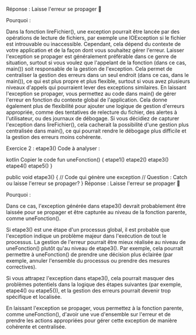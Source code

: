 Réponse : Laisse l'erreur se propager 📡

Pourquoi :

Dans la fonction lireFichier(), une exception pourrait être lancée par des opérations de lecture de fichiers, par exemple une IOException si le fichier est introuvable ou inaccessible. Cependant, cela dépend du contexte de votre application et de la façon dont vous souhaitez gérer l'erreur.
Laisser l'exception se propager est généralement préférable dans ce genre de situation, surtout si vous voulez que l'appelant de la fonction (dans ce cas, main()) soit responsable de la gestion de l'exception. Cela permet de centraliser la gestion des erreurs dans un seul endroit (dans ce cas, dans le main()), ce qui est plus propre et plus flexible, surtout si vous avez plusieurs niveaux d'appels qui pourraient lever des exceptions similaires.
En laissant l'exception se propager, vous permettez au code dans main() de gérer l'erreur en fonction du contexte global de l'application. Cela donne également plus de flexibilité pour ajouter une logique de gestion d'erreurs appropriée, comme des tentatives de relecture du fichier, des alertes à l'utilisateur, ou des journaux de débogage.
Si vous décidiez de capturer l'exception dans lireFichier(), cela cacherait la possibilité d'une gestion plus centralisée dans main(), ce qui pourrait rendre le débogage plus difficile et la gestion des erreurs moins cohérente.

Exercice 2 : etape3()
Code à analyser :

kotlin
Copier le code
fun uneFonction() {
    etape1()
    etape2()
    etape3()
    etape4()
    etape5()
}

public void etape3() {
    // Code qui génère une exception
    // Question : Catch ou laisse l'erreur se propager?
}
Réponse : Laisse l'erreur se propager 📡

Pourquoi :

Dans ce cas, l'exception générée dans etape3() devrait probablement être laissée pour se propager et être capturée au niveau de la fonction parente, comme uneFonction().

Si etape3() est une étape d'un processus global, il est probable que l'exception indique un problème majeur dans l'exécution de tout le processus. La gestion de l'erreur pourrait être mieux réalisée au niveau de uneFonction() plutôt qu'au niveau de etape3(). Par exemple, cela pourrait permettre à uneFonction() de prendre une décision plus éclairée (par exemple, annuler l'ensemble du processus ou prendre des mesures correctives).

Si vous attrapez l'exception dans etape3(), cela pourrait masquer des problèmes potentiels dans la logique des étapes suivantes (par exemple, etape4() ou etape5()), et la gestion des erreurs pourrait devenir trop spécifique et localisée.

En laissant l'exception se propager, vous permettez à la fonction parente, comme uneFonction(), d'avoir une vue d'ensemble sur l'erreur et de prendre les actions appropriées pour gérer cette exception de manière cohérente et centralisée.